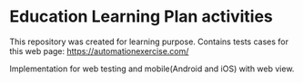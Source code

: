 # Education Learning Plan activities

This repository was created for learning purpose.
Contains tests cases for this web page: https://automationexercise.com/

Implementation for web testing and mobile(Android and iOS) with web view.
